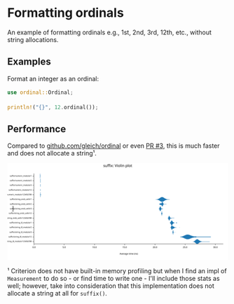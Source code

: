 # Formatting ordinals

An example of formatting ordinals e.g., 1st, 2nd, 3rd, 12th, etc., without string allocations.

## Examples

Format an integer as an ordinal:

```rust
use ordinal::Ordinal;

println!("{}", 12.ordinal());
```

## Performance

Compared to [github.com/gleich/ordinal](https://github.com/gleich/ordinal/commit/a4bf9bdc37d05940f87d8ceea1c4b47cda0da5b4) or even [PR #3](https://github.com/gleich/ordinal/pull/3), this is much faster and does not allocate a string¹.

![violin plot](docs/suffix_violin_plot.svg)

¹ Criterion does not have built-in memory profiling but when I find an impl of `Measurement` to do so - or find time to write one - I'll include those stats as well; however, take into consideration that this implementation does not allocate a string at all for `suffix()`.
